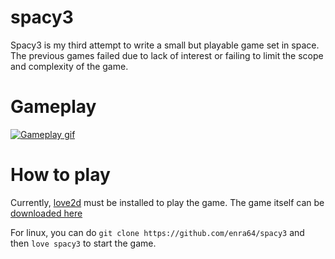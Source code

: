 # spacy3
Spacy3 is my third attempt to write a small but playable game set in space. The previous games failed due to lack of interest or failing to limit the scope and complexity of the game.

# Gameplay
[<img alt="Gameplay gif" src="https://www.youtube.com/watch?v=vkXFAOwZs1E&feature=youtu.be">](readmeAssets/output_optimized_lfr.gif)

# How to play
Currently, [love2d](https://love2d.org/#download) must be installed to play the game.
The game itself can be [downloaded here](https://github.com/enra64/spacy3/releases)

For linux, you can do `git clone https://github.com/enra64/spacy3` and then `love spacy3` to start the game.
